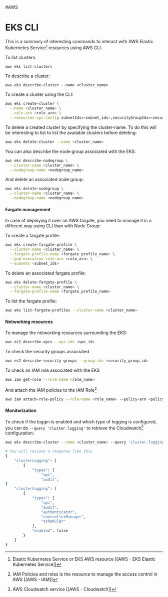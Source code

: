 #AWS 

# EKS CLI 

This is a summary of interesting commands to interact with AWS Elastic Kubernetes Service[^eks] resources using AWS CLI. 

To list clusters:  

```bash
aws eks list-clusters
```

To describe a cluster: 

```
aws eks describe-cluster --name <cluster_name>
```

To create a cluster using the CLI: 

```bash
aws eks create-cluster \
  --name <cluster_name> \
  --role-arn <role_arn> \
  --resources-vpc-config subnetIds=<subnet_ids>,securityGroupIds=<security_group_ids>
```

To delete a created cluster by specifying the cluster-name. To do this will be interesting to list to list the available clusters before deleting: 

```bash
aws eks delete-cluster --name <cluster_name>
```

You can also describe the node group associated with the EKS: 

```bash
aws eks describe-nodegroup \
  --cluster-name <cluster_name> \
  --nodegroup-name <nodegroup_name>
```

And delete an associated node group: 

```bash
aws eks delete-nodegroup \
  --cluster-name <cluster_name> \
  --nodegroup-name <nodegroup_name>
```

#### Fargate management

In case of deploying it over an AWS fargate, you need to manage it in a different way using CLI than with Node Group: 

To create a fargate profile: 

```bash
aws eks create-fargate-profile \
  --cluster-name <cluster_name> \
  --fargate-profile-name <fargate_profile_name> \
  --pod-execution-role-arn <role_arn> \
  --subnets <subnet_ids>
```

To delete an associated fargate profile: 

```bash
aws eks delete-fargate-profile \
  --cluster-name <cluster_name> \
  --fargate-profile-name <fargate_profile_name>
```

To list the fargate profile: 

```bash
aws eks list-fargate-profiles --cluster-name <cluster_name>
```

#### Networking resources 

To manage the networking resources surrounding the EKS: 

```bash
aws ec2 describe-vpcs --vpc-ids <vpc_id>
```

To check the security groups associated

```bash
aws ec2 describe-security-groups --group-ids <security_group_id>
```

To check an IAM role associated with the EKS

```bash
aws iam get-role --role-name <role_name>
```

And attach the IAM policies to the IAM Role[^iam]

```bash
aws iam attach-role-policy --role-name <role_name> --policy-arn <policy_arn>
```
#### Monitorization

To check if the loggin is enabled and which type of logging is configured, you can do `--query 'cluster.logging'` to retrieve the Cloudwatch[^1] configuration: 

```bash
aws eks describe-cluster --name <cluster_name> --query 'cluster.logging'

# You will recieve a response like this
{
    "clusterLogging": [
        {
            "types": [
                "api",
                "audit",
{
    "clusterLogging": [
        {
            "types": [
                "api",
                "audit",
                "authenticator",
                "controllerManager",
                "scheduler"
            ],
            "enabled": false
        }
    ]
}
```

[^eks]: Elastic Kubernetes Service or EKS AWS resource [[AWS - EKS Elastic Kubernetes Service]]
[^1]: AWS Cloudwatch service [[AWS - Cloudwatch]]
[^iam]: IAM Policies and roles is the resource to manage the access control in AWS [[AWS - IAM]]